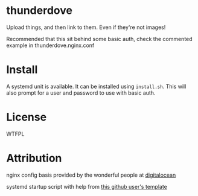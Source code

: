 # thunderdove

Upload things, and then link to them. Even if they're not images!

Recommended that this sit behind some basic auth, check the commented example in thunderdove.nginx.conf

# Install

A systemd unit is available. It can be installed using `install.sh`. This will also prompt for a user and password to use with basic auth.

# License

WTFPL

# Attribution

nginx config basis provided by the wonderful people at [digitalocean](https://digitalocean.com)

systemd startup script with help from [this github user's template](https://github.com/arjun024/systemd-example-startup)

